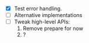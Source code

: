 - [x] Test error handling.
- [ ] Alternative implementations
- [ ] Tweak high-level APIs:
  1. Remove prepare for now
  2. ?
